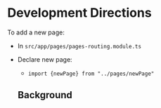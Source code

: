 # Development Directions #

To add a new page:

* In `src/app/pages/pages-routing.module.ts`
* Declare new page:
  * `import {newPage} from "../pages/newPage"`



  ## Background ##
